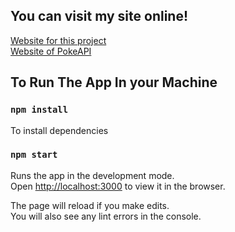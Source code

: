 ## You can visit my site online!
[Website for this project](https://online-pokedex-project.herokuapp.com)<br />
[Website of PokeAPI](pokeapi.co)


## To Run The App In your Machine

### `npm install`
To install dependencies

### `npm start`

Runs the app in the development mode.<br />
Open [http://localhost:3000](http://localhost:3000) to view it in the browser.

The page will reload if you make edits.<br />
You will also see any lint errors in the console.


